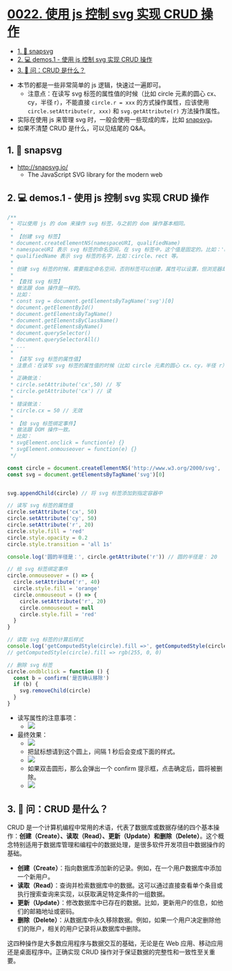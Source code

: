 # [0022. 使用 js 控制 svg 实现 CRUD 操作](https://github.com/tnotesjs/TNotes.svg/tree/main/notes/0022.%20%E4%BD%BF%E7%94%A8%20js%20%E6%8E%A7%E5%88%B6%20svg%20%E5%AE%9E%E7%8E%B0%20CRUD%20%E6%93%8D%E4%BD%9C)

<!-- region:toc -->

- [1. 🔗 snapsvg](#1--snapsvg)
- [2. 💻 demos.1 - 使用 js 控制 svg 实现 CRUD 操作](#2--demos1---使用-js-控制-svg-实现-crud-操作)
- [3. 🤔 问：CRUD 是什么？](#3--问crud-是什么)

<!-- endregion:toc -->
- 本节的都是一些非常简单的 js 逻辑，快速过一遍即可。
  - 注意点：在读写 svg 标签的属性值的时候（比如 circle 元素的圆心 cx、cy，半径 r），不能直接 `circle.r = xxx` 的方式操作属性，应该使用 `circle.setAttribute(r, xxx)` 和 `svg.getAttribute(r)` 方法操作属性。
- 实际在使用 js 来管理 svg 时，一般会使用一些现成的库，比如 [snapsvg](http://snapsvg.io/)。
- 如果不清楚 CRUD 是什么，可以见结尾的 Q&A。

## 1. 🔗 snapsvg

- http://snapsvg.io/
  - The JavaScript SVG library for the modern web

## 2. 💻 demos.1 - 使用 js 控制 svg 实现 CRUD 操作

```javascript
/**
 * 可以使用 js 的 dom 来操作 svg 标签，与之前的 dom 操作基本相同。
 * 
 * 【创建 svg 标签】
 * document.createElementNS(namespaceURI, qualifiedName)
 * namespaceURI 表示 svg 标签的命名空间，在 svg 标签中，这个值是固定的。比如：'http://www.w3.org/2000/svg'、'http://www.w3.org/1999/xhtml' 等。
 * qualifiedName 表示 svg 标签的名字，比如：circle、rect 等。
 * 
 * 创建 svg 标签的时候，需要指定命名空间，否则标签可以创建，属性可以设置，但浏览器却无法正常渲染它。有关命名空间的介绍，见笔记 svg.0046
 * 
 * 【查找 svg 标签】
 * 做法跟 dom 操作是一样的。
 * 比如：
 * const svg = document.getElementsByTagName('svg')[0]
 * document.getElementById()
 * document.getElementsByTagName()
 * document.getElementsByClassName()
 * document.getElementsByName()
 * document.querySelector()
 * document.querySelectorAll()
 * ...
 * 
 * 【读写 svg 标签的属性值】
 * 注意点：在读写 svg 标签的属性值的时候（比如 circle 元素的圆心 cx、cy，半径 r），不能直接 `circle.r = xxx` 的方式操作属性，应该使用 `circle.setAttribute(r, xxx)` 和 `svg.getAttribute(r)` 方法操作属性。
 * 
 * 正确做法：
 * circle.setAttribute('cx',50) // 写
 * circle.getAttribute('cx') // 读
 * 
 * 错误做法：
 * circle.cx = 50 // 无效
 * 
 * 【给 svg 标签绑定事件】
 * 做法跟 DOM 操作一致。
 * 比如：
 * svgElement.onclick = function(e) {}
 * svgElement.onmouseover = function(e) {}
 */

const circle = document.createElementNS('http://www.w3.org/2000/svg', 'circle')
const svg = document.getElementsByTagName('svg')[0]


svg.appendChild(circle) // 将 svg 标签添加到指定容器中

// 读写 svg 标签的属性值
circle.setAttribute('cx', 50)
circle.setAttribute('cy', 50)
circle.setAttribute('r', 20)
circle.style.fill = 'red'
circle.style.opacity = 0.2
circle.style.transition = 'all 1s'

console.log('圆的半径是：', circle.getAttribute('r')) // 圆的半径是： 20

// 给 svg 标签绑定事件
circle.onmouseover = () => {
  circle.setAttribute('r', 40)
  circle.style.fill = 'orange'
  circle.onmouseout = () => {
    circle.setAttribute('r', 20)
    circle.onmouseout = null
    circle.style.fill = 'red'
  }
}

// 读取 svg 标签的计算后样式
console.log('getComputedStyle(circle).fill =>', getComputedStyle(circle).fill)
// getComputedStyle(circle).fill => rgb(255, 0, 0)

// 删除 svg 标签
circle.ondblclick = function () {
  const b = confirm('是否确认移除')
  if (b) {
    svg.removeChild(circle)
  }
}
```

- 读写属性的注意事项：
  - ![](assets/2024-12-10-15-12-57.png)
- 最终效果：
  - ![](assets/2024-12-10-14-41-47.png)
  - 把鼠标想请到这个圆上，间隔 1 秒后会变成下面的样式。
  - ![](assets/2024-12-10-14-41-54.png)
  - 如果双击圆形，那么会弹出一个 confirm 提示框，点击确定后，圆将被删除。
  - ![](assets/2024-12-10-14-42-20.png)

## 3. 🤔 问：CRUD 是什么？

CRUD 是一个计算机编程中常用的术语，代表了数据库或数据存储的四个基本操作：**创建（Create）、读取（Read）、更新（Update）和删除（Delete）**。这个概念特别适用于数据库管理和编程中的数据处理，是很多软件开发项目中数据操作的基础。

- **创建（Create）**：指向数据库添加新的记录。例如，在一个用户数据库中添加一个新用户。
- **读取（Read）**：查询并检索数据库中的数据。这可以通过直接查看单个条目或执行搜索查询来实现，以获取满足特定条件的一组数据。
- **更新（Update）**：修改数据库中已存在的数据。比如，更新用户的信息，如他们的邮箱地址或密码。
- **删除（Delete）**：从数据库中永久移除数据。例如，如果一个用户决定删除他们的账户，相关的用户记录将从数据库中删除。

这四种操作是大多数应用程序与数据交互的基础，无论是在 Web 应用、移动应用还是桌面程序中。正确实现 CRUD 操作对于保证数据的完整性和一致性至关重要。

